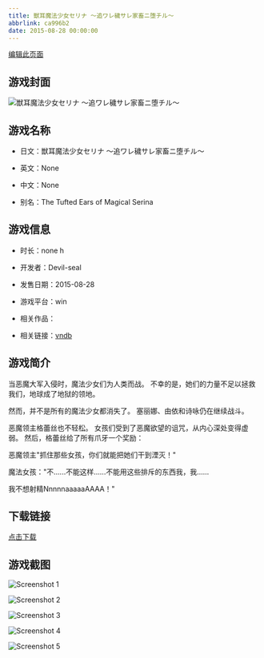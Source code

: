 ```yaml
---
title: 獣耳魔法少女セリナ ～追ワレ穢サレ家畜ニ堕チル～
abbrlink: ca996b2
date: 2015-08-28 00:00:00
---
```

[编辑此页面](https://github.com/ACG-3/ADV3-source/blob/main/source/_posts/games/%E7%8D%A3%E8%80%B3%E9%AD%94%E6%B3%95%E5%B0%91%E5%A5%B3%E3%82%BB%E3%83%AA%E3%83%8A%20%EF%BD%9E%E8%BF%BD%E3%83%AF%E3%83%AC%E7%A9%A2%E3%82%B5%E3%83%AC%E5%AE%B6%E7%95%9C%E3%83%8B%E5%A0%95%E3%83%81%E3%83%AB%EF%BD%9E.md)

## 游戏封面

![獣耳魔法少女セリナ ～追ワレ穢サレ家畜ニ堕チル～](https://pan.timero.xyz/d/onedrive/img_lib_001/%E7%8D%A3%E8%80%B3%E9%AD%94%E6%B3%95%E5%B0%91%E5%A5%B3%E3%82%BB%E3%83%AA%E3%83%8A%20%EF%BD%9E%E8%BF%BD%E3%83%AF%E3%83%AC%E7%A9%A2%E3%82%B5%E3%83%AC%E5%AE%B6%E7%95%9C%E3%83%8B%E5%A0%95%E3%83%81%E3%83%AB%EF%BD%9E_cover.avif)


## 游戏名称

- 日文：獣耳魔法少女セリナ ～追ワレ穢サレ家畜ニ堕チル～
- 英文：None
- 中文：None

- 别名：The Tufted Ears of Magical Serina


## 游戏信息

- 时长：none h
- 开发者：Devil-seal
- 发售日期：2015-08-28
- 游戏平台：win
- 相关作品：

- 相关链接：[vndb](https://vndb.org/v18056)


## 游戏简介

当恶魔大军入侵时，魔法少女们为人类而战。
不幸的是，她们的力量不足以拯救我们，地球成了地狱的领地。

然而，并不是所有的魔法少女都消失了。
塞丽娜、由依和诗咏仍在继续战斗。

恶魔领主格蕾丝也不轻松。
女孩们受到了恶魔欲望的诅咒，从内心深处变得虚弱。
然后，格蕾丝给了所有爪牙一个奖励：

恶魔领主"抓住那些女孩，你们就能把她们干到湮灭！"

魔法女孩："不......不能这样......不能用这些排斥的东西我，我......

我不想射精NnnnnaaaaaAAAA！"




## 下载链接

[点击下载](https://pan.timero.xyz/onedrive/adv_lib_001/%E7%8D%A3%E8%80%B3%E9%AD%94%E6%B3%95%E5%B0%91%E5%A5%B3%E3%82%BB%E3%83%AA%E3%83%8A%20%EF%BD%9E%E8%BF%BD%E3%83%AF%E3%83%AC%E7%A9%A2%E3%82%B5%E3%83%AC%E5%AE%B6%E7%95%9C%E3%83%8B%E5%A0%95%E3%83%81%E3%83%AB%EF%BD%9E)


## 游戏截图


![Screenshot 1](https://pan.timero.xyz/d/onedrive/img_lib_001/%E7%8D%A3%E8%80%B3%E9%AD%94%E6%B3%95%E5%B0%91%E5%A5%B3%E3%82%BB%E3%83%AA%E3%83%8A%20%EF%BD%9E%E8%BF%BD%E3%83%AF%E3%83%AC%E7%A9%A2%E3%82%B5%E3%83%AC%E5%AE%B6%E7%95%9C%E3%83%8B%E5%A0%95%E3%83%81%E3%83%AB%EF%BD%9E_Screenshot_1.avif)

![Screenshot 2](https://pan.timero.xyz/d/onedrive/img_lib_001/%E7%8D%A3%E8%80%B3%E9%AD%94%E6%B3%95%E5%B0%91%E5%A5%B3%E3%82%BB%E3%83%AA%E3%83%8A%20%EF%BD%9E%E8%BF%BD%E3%83%AF%E3%83%AC%E7%A9%A2%E3%82%B5%E3%83%AC%E5%AE%B6%E7%95%9C%E3%83%8B%E5%A0%95%E3%83%81%E3%83%AB%EF%BD%9E_Screenshot_2.avif)

![Screenshot 3](https://pan.timero.xyz/d/onedrive/img_lib_001/%E7%8D%A3%E8%80%B3%E9%AD%94%E6%B3%95%E5%B0%91%E5%A5%B3%E3%82%BB%E3%83%AA%E3%83%8A%20%EF%BD%9E%E8%BF%BD%E3%83%AF%E3%83%AC%E7%A9%A2%E3%82%B5%E3%83%AC%E5%AE%B6%E7%95%9C%E3%83%8B%E5%A0%95%E3%83%81%E3%83%AB%EF%BD%9E_Screenshot_3.avif)

![Screenshot 4](https://pan.timero.xyz/d/onedrive/img_lib_001/%E7%8D%A3%E8%80%B3%E9%AD%94%E6%B3%95%E5%B0%91%E5%A5%B3%E3%82%BB%E3%83%AA%E3%83%8A%20%EF%BD%9E%E8%BF%BD%E3%83%AF%E3%83%AC%E7%A9%A2%E3%82%B5%E3%83%AC%E5%AE%B6%E7%95%9C%E3%83%8B%E5%A0%95%E3%83%81%E3%83%AB%EF%BD%9E_Screenshot_4.avif)

![Screenshot 5](https://pan.timero.xyz/d/onedrive/img_lib_001/%E7%8D%A3%E8%80%B3%E9%AD%94%E6%B3%95%E5%B0%91%E5%A5%B3%E3%82%BB%E3%83%AA%E3%83%8A%20%EF%BD%9E%E8%BF%BD%E3%83%AF%E3%83%AC%E7%A9%A2%E3%82%B5%E3%83%AC%E5%AE%B6%E7%95%9C%E3%83%8B%E5%A0%95%E3%83%81%E3%83%AB%EF%BD%9E_Screenshot_5.avif)


